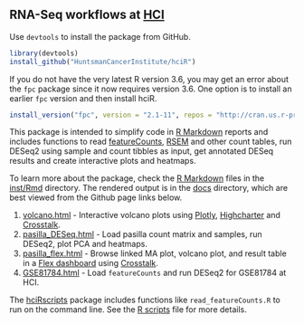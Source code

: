 ## RNA-Seq workflows at [HCI]

Use `devtools` to install the package from GitHub.

```r
library(devtools)
install_github("HuntsmanCancerInstitute/hciR")
```

If you do not have the very latest R version 3.6, you may get an error about the `fpc`
package since it now requires version 3.6.  One option is to install an earlier `fpc` version and
then install hciR.

```r
install_version("fpc", version = "2.1-11", repos = "http://cran.us.r-project.org")
```

This package is intended to simplify code in [R Markdown] reports and includes functions
to read [featureCounts], [RSEM] and other count tables, run DESeq2 using sample and
count tibbles as input, get annotated DESeq results and create interactive plots
and heatmaps.

To learn more about the package, check the [R Markdown] files in the [inst/Rmd] directory.
The rendered output is in the [docs] directory, which are best viewed from the Github page links below.

1. [volcano.html] - Interactive volcano plots using [Plotly], [Highcharter] and [Crosstalk].
2. [pasilla_DESeq.html] - Load pasilla count matrix and samples, run DESeq2, plot PCA and heatmaps.
3. [pasilla_flex.html] - Browse linked MA plot, volcano plot, and result table in a [Flex dashboard] using [Crosstalk].
4. [GSE81784.html] - Load `featureCounts` and run DESeq2 for GSE81784 at HCI.

The [hciRscripts] package includes functions like `read_featureCounts.R` to run on the command line.  See the
[R scripts] file for more details.


[featureCounts]: http://bioinf.wehi.edu.au/featureCounts/
[RSEM]: https://deweylab.github.io/RSEM/
[Highcharter]: http://jkunst.com/highcharter/
[Plotly]: https://plot.ly/r/
[HCI]: http://healthcare.utah.edu/huntsmancancerinstitute/
[RNA-seq workflows]: http://www.bioconductor.org/help/workflows/rnaseqGene/
[tidyverse]: http://r4ds.had.co.nz/
[DESeq2]: https://bioconductor.org/packages/release/bioc/html/DESeq2.html
[Bioconductor]: https://bioconductor.org/
[inst/Rmd]: https://github.com/HuntsmanCancerInstitute/hciR/blob/master/inst/Rmd
[inst/Rscript]: https://github.com/HuntsmanCancerInstitute/hciR/blob/master/inst/Rscript
[pasilla_flex.html]: https://huntsmancancerinstitute.github.io/hciR/pasilla_flex.html
[volcano.html]: https://huntsmancancerinstitute.github.io/hciR/volcano.html
[pasilla_DESeq.html]: https://huntsmancancerinstitute.github.io/hciR/pasilla_DESeq.html
[GSE81784.html]: https://huntsmancancerinstitute.github.io/hciR/GSE81784.html
[inst/Rmd]: https://github.com/HuntsmanCancerInstitute/hciR/blob/master/inst/Rmd
[docs]: https://github.com/HuntsmanCancerInstitute/hciR/blob/master/docs
[R Markdown]: http://rmarkdown.rstudio.com/
[Flex dashboard]: http://rmarkdown.rstudio.com/flexdashboard/
[Crosstalk]: https://rstudio.github.io/crosstalk/
[R scripts]: https://huntsmancancerinstitute.github.io/hciRscripts/hciR_scripts.html
[hciRscripts]: https://github.com/HuntsmanCancerInstitute/hciRscripts
